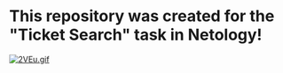 # This repository was created for the "Ticket Search" task in Netology! 
[![2VEu.gif](https://i.postimg.cc/3wdKYxQT/2VEu.gif)](https://postimg.cc/XZ6Mg3vH)
